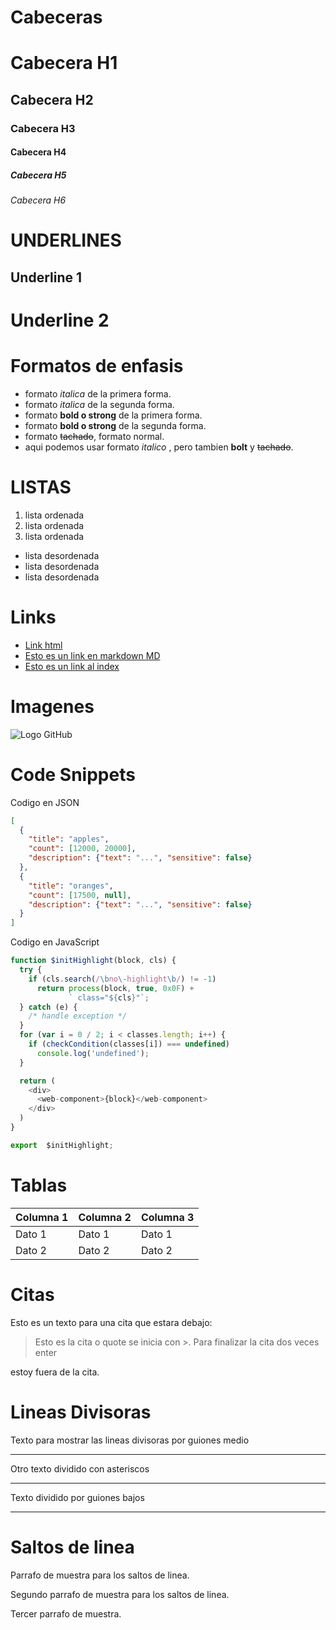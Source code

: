 # Cabeceras

# Cabecera  H1
## Cabecera H2 
### Cabecera H3
#### Cabecera H4
##### Cabecera H5
###### Cabecera H6


# UNDERLINES

Underline 1
-----------

Underline 2
===========




# Formatos de enfasis
- formato *italica* de la primera forma.
- formato _italica_ de la segunda forma.
- formato **bold o strong** de la primera forma.
- formato __bold o strong__ de la segunda forma.
- formato ~~tachado~~, formato normal.
- aqui podemos usar formato *italico* , pero tambien **bolt** y ~~tachado~~.

# LISTAS
1. lista ordenada
2. lista ordenada
3. lista ordenada

- lista desordenada
- lista desordenada
- lista desordenada



# Links
- <a href="http://www.googel.com">Link html</a>
- [Esto es un link en markdown MD](http://www.google.com)
- [Esto es un link al index](index.html)


# Imagenes
![Logo GitHub](https://th.bing.com/th?id=OIP.8SVgggxQcO5L6Dw_61ac4QHaEK&w=333&h=187&c=8&rs=1&qlt=90&o=6&pid=3.1&rm=2)

# Code Snippets
Codigo en JSON

```JSON
[
  {
    "title": "apples",
    "count": [12000, 20000],
    "description": {"text": "...", "sensitive": false}
  },
  {
    "title": "oranges",
    "count": [17500, null],
    "description": {"text": "...", "sensitive": false}
  }
]
```

Codigo en JavaScript
```Javascript
function $initHighlight(block, cls) {
  try {
    if (cls.search(/\bno\-highlight\b/) != -1)
      return process(block, true, 0x0F) +
             ` class="${cls}"`;
  } catch (e) {
    /* handle exception */
  }
  for (var i = 0 / 2; i < classes.length; i++) {
    if (checkCondition(classes[i]) === undefined)
      console.log('undefined');
  }

  return (
    <div>
      <web-component>{block}</web-component>
    </div>
  )
}

export  $initHighlight;


```


# Tablas

| Columna 1 | Columna 2 | Columna 3 |
| --------- | --------- | --------- |
| Dato 1 | Dato 1 | Dato 1 |
| Dato 2 | Dato 2 | Dato 2 |

# Citas
Esto es un texto para una cita que estara debajo:
> Esto es la cita o quote se inicia con >. Para finalizar la cita dos veces enter

estoy fuera de la cita.

# Lineas Divisoras

Texto para mostrar las lineas divisoras por guiones medio

---

Otro texto dividido con asteriscos

***

Texto dividido por guiones bajos 

___

# Saltos de linea

Parrafo de muestra para los saltos de linea.

Segundo parrafo de muestra para los saltos de linea.

Tercer parrafo de muestra.




